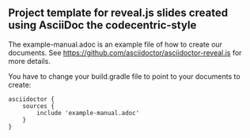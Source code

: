 Project template for reveal.js slides created using AsciiDoc the codecentric-style
----------------------------------------------------------------------------------

The example-manual.adoc is an example file of how to create our documents.
See https://github.com/asciidoctor/asciidoctor-reveal.js for more details.

You have to change your build.gradle file to point to your documents to create:

    asciidoctor {
        sources {
            include 'example-manual.adoc'
        }
    }




